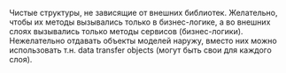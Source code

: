 Чистые структуры, не зависящие от внешних библиотек. Желательно, чтобы их методы вызывались только в бизнес-логике, а во внешних слоях вызывались только методы сервисов (бизнес-логики). Нежелательно отдавать объекты моделей наружу, вместо них можно использовать т.н. data transfer objects (могут быть свои для каждого слоя).
